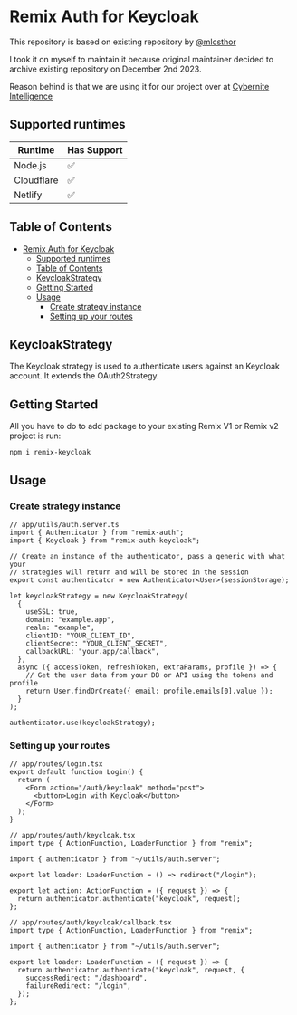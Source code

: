 # Remix Auth for Keycloak

This repository is based on existing repository by [@mlcsthor](https://github.com/mlcsthor/remix-auth-keycloak/)

I took it on myself to maintain it because original maintainer decided to archive existing repository on December 2nd 2023. 

Reason behind is that we are using it for our project over at [Cybernite Intelligence](https://github.com/Cybernite-Intelligence-Inc/)

## Supported runtimes

| Runtime    | Has Support |
| ---------- | ----------- |
| Node.js    | ✅          |
| Cloudflare | ✅          |
| Netlify | ✅          |


## Table of Contents


- [Remix Auth for Keycloak](#remix-auth-for-keycloak)
  - [Supported runtimes](#supported-runtimes)
  - [Table of Contents](#table-of-contents)
  - [KeycloakStrategy ](#keycloakstrategy-)
  - [Getting Started ](#getting-started-)
  - [Usage ](#usage-)
    - [Create strategy instance](#create-strategy-instance)
    - [Setting up your routes](#setting-up-your-routes)

## KeycloakStrategy <a name = "keycloak-strategy"></a>

The Keycloak strategy is used to authenticate users against an Keycloak account. It extends the OAuth2Strategy.

## Getting Started <a name = "getting_started"></a>

All you have to do to add package to your existing Remix V1 or Remix v2 
project is run:

```
npm i remix-keycloak
```

## Usage <a name = "usage"></a>

### Create strategy instance

```tsx
// app/utils/auth.server.ts
import { Authenticator } from "remix-auth";
import { Keycloak } from "remix-auth-keycloak";

// Create an instance of the authenticator, pass a generic with what your
// strategies will return and will be stored in the session
export const authenticator = new Authenticator<User>(sessionStorage);

let keycloakStrategy = new KeycloakStrategy(
  {
    useSSL: true,
    domain: "example.app",
    realm: "example",
    clientID: "YOUR_CLIENT_ID",
    clientSecret: "YOUR_CLIENT_SECRET",
    callbackURL: "your.app/callback",
  },
  async ({ accessToken, refreshToken, extraParams, profile }) => {
    // Get the user data from your DB or API using the tokens and profile
    return User.findOrCreate({ email: profile.emails[0].value });
  }
);

authenticator.use(keycloakStrategy);
```
### Setting up your routes

```tsx
// app/routes/login.tsx
export default function Login() {
  return (
    <Form action="/auth/keycloak" method="post">
      <button>Login with Keycloak</button>
    </Form>
  );
}
```
```tsx
// app/routes/auth/keycloak.tsx
import type { ActionFunction, LoaderFunction } from "remix";

import { authenticator } from "~/utils/auth.server";

export let loader: LoaderFunction = () => redirect("/login");

export let action: ActionFunction = ({ request }) => {
  return authenticator.authenticate("keycloak", request);
};
```
```tsx
// app/routes/auth/keycloak/callback.tsx
import type { ActionFunction, LoaderFunction } from "remix";

import { authenticator } from "~/utils/auth.server";

export let loader: LoaderFunction = ({ request }) => {
  return authenticator.authenticate("keycloak", request, {
    successRedirect: "/dashboard",
    failureRedirect: "/login",
  });
};
```
